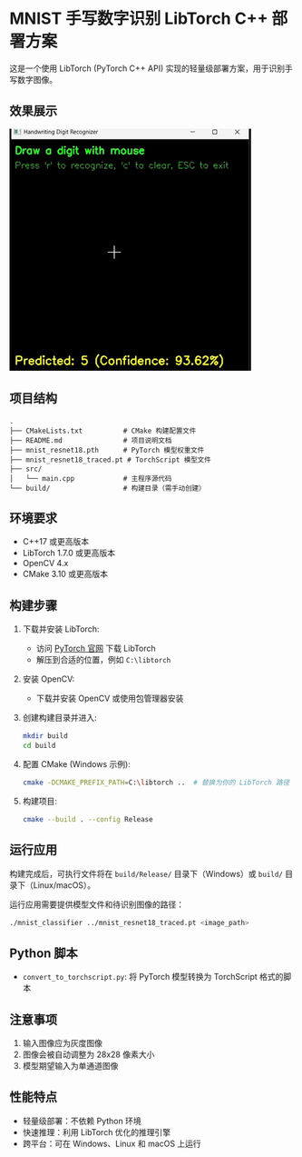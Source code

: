 # MNIST 手写数字识别 LibTorch C++ 部署方案

这是一个使用 LibTorch (PyTorch C++ API) 实现的轻量级部署方案，用于识别手写数字图像。

## 效果展示

![描述文字](./show.gif)

## 项目结构

```
.
├── CMakeLists.txt          # CMake 构建配置文件
├── README.md               # 项目说明文档
├── mnist_resnet18.pth      # PyTorch 模型权重文件
├── mnist_resnet18_traced.pt # TorchScript 模型文件
├── src/
│   └── main.cpp            # 主程序源代码
└── build/                  # 构建目录（需手动创建）
```

## 环境要求

- C++17 或更高版本
- LibTorch 1.7.0 或更高版本
- OpenCV 4.x
- CMake 3.10 或更高版本

## 构建步骤

1. 下载并安装 LibTorch:

   - 访问 [PyTorch 官网](https://pytorch.org/get-started/locally/) 下载 LibTorch
   - 解压到合适的位置，例如 `C:\libtorch`
2. 安装 OpenCV:

   - 下载并安装 OpenCV 或使用包管理器安装
3. 创建构建目录并进入:

   ```bash
   mkdir build
   cd build
   ```
4. 配置 CMake (Windows 示例):

   ```bash
   cmake -DCMAKE_PREFIX_PATH=C:\libtorch ..  # 替换为你的 LibTorch 路径
   ```
5. 构建项目:

   ```bash
   cmake --build . --config Release
   ```

## 运行应用

构建完成后，可执行文件将在 `build/Release/` 目录下（Windows）或 `build/` 目录下（Linux/macOS）。

运行应用需要提供模型文件和待识别图像的路径：

```bash
./mnist_classifier ../mnist_resnet18_traced.pt <image_path>
```

## Python 脚本

- `convert_to_torchscript.py`: 将 PyTorch 模型转换为 TorchScript 格式的脚本

## 注意事项

1. 输入图像应为灰度图像
2. 图像会被自动调整为 28x28 像素大小
3. 模型期望输入为单通道图像

## 性能特点

- 轻量级部署：不依赖 Python 环境
- 快速推理：利用 LibTorch 优化的推理引擎
- 跨平台：可在 Windows、Linux 和 macOS 上运行
